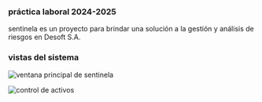 ### práctica laboral 2024-2025
sentinela es un proyecto para brindar una solución a la gestión y análisis de riesgos en Desoft S.A.

### vistas del sistema

![ventana principal de sentinela](/imag/dashboard)

![control de activos](/imag/activo)

